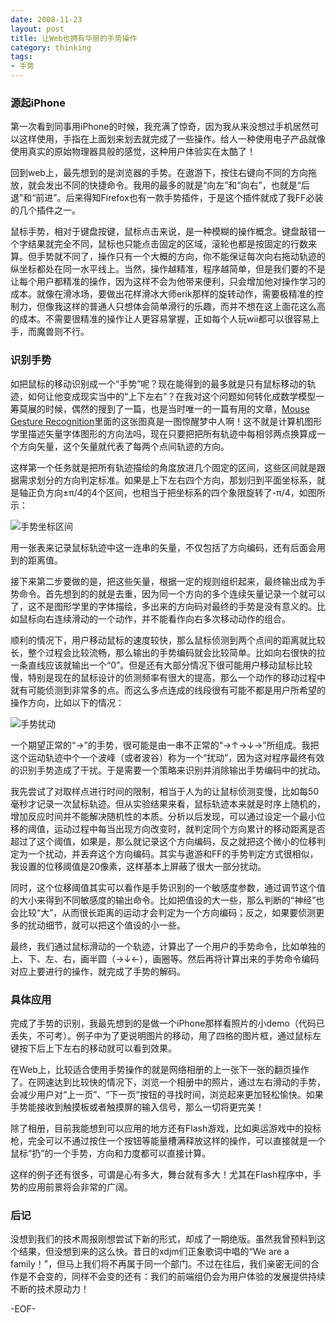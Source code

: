 ```yaml
---
date: 2008-11-23
layout: post
title: 让Web也拥有华丽的手势操作
category: thinking
tags:
- 手势
---
```


### 源起iPhone

第一次看到同事用iPhone的时候，我充满了惊奇，因为我从来没想过手机居然可以这样使用，手指在上面划来划去就完成了一些操作。给人一种使用电子产品就像使用真实的原始物理器具般的感觉，这种用户体验实在太酷了！

回到web上，最先想到的是浏览器的手势。在遨游下，按住右键向不同的方向拖放，就会发出不同的快捷命令。我用的最多的就是“向左”和“向右”，也就是“后退”和“前进”。后来得知Firefox也有一款手势插件，于是这个插件就成了我FF必装的几个插件之一。

鼠标手势，相对于键盘按键，鼠标点击来说，是一种模糊的操作概念。键盘敲错一个字结果就完全不同，鼠标也只能点击固定的区域，滚轮也都是按固定的行数来算。但手势就不同了，操作只有一个大概的方向，你不能保证每次向右拖动轨迹的纵坐标都处在同一水平线上。当然，操作越精准，程序越简单，但是我们要的不是让每个用户都精准的操作，因为这样不会为他带来便利，只会增加他对操作学习的成本。就像在滑冰场，要做出花样滑冰大师erik那样的旋转动作，需要极精准的控制力，但像我这样的普通人只想体会简单滑行的乐趣，而并不想在这上面花这么高的成本。不需要很精准的操作让人更容易掌握，正如每个人玩wii都可以很容易上手，而魔兽则不行。

### 识别手势

如把鼠标的移动识别成一个“手势”呢？现在能得到的最多就是只有鼠标移动的轨迹，如何让他变成现实当中的“上下左右”？在我对这个问题如何转化成数学模型一筹莫展的时候，偶然的搜到了一篇，也是当时唯一的一篇有用的文章，[Mouse Gesture Recognition](http://www.bytearray.org/?p=91)里面的这张图真是一图惊醒梦中人啊！这不就是计算机图形学里描述矢量字体图形的方向法吗，现在只要把把所有轨迹中每相邻两点换算成一个方向矢量，这个矢量就代表了每两个点间轨迹的方向。

这样第一个任务就是把所有轨迹描绘的角度放进几个固定的区间，这些区间就是跟据需求划分的方向判定标准。如果是上下左右四个方向，那划归到平面坐标系，就是轴正负方向±π/4的4个区间，也相当于把坐标系的四个象限旋转了-π/4，如图所示：
 
![手势坐标区间](http://mbed.qiniudn.com/yanjunyi.com/img/gesture/gesture1.jpg)
 
用一张表来记录鼠标轨迹中这一连串的矢量，不仅包括了方向编码，还有后面会用到的距离值。

接下来第二步要做的是，把这些矢量，根据一定的规则组织起来，最终输出成为手势命令。首先想到的的就是去重，因为同一个方向的多个连续矢量记录一个就可以了，这不是图形学里的字体描绘，多出来的方向码对最终的手势是没有意义的。比如鼠标向右连续滑动的一个动作，并不能看作向右多次移动动作的组合。

顺利的情况下，用户移动鼠标的速度较快，那么鼠标侦测到两个点间的距离就比较长，整个过程会比较流畅，那么输出的手势编码就会比较简单。比如向右很快的拉一条直线应该就输出一个“0”。但是还有大部分情况下很可能用户移动鼠标比较慢，特别是现在的鼠标设计的侦测频率有很大的提高，那么一个动作的移动过程中就有可能侦测到非常多的点。而这么多点连成的线段很有可能不都是用户所希望的操作方向，比如以下的情况：

![手势扰动](http://mbed.qiniudn.com/yanjunyi.com/img/gesture/gesture2.jpg)

一个期望正常的“→”的手势，很可能是由一串不正常的“→↑→↓→”所组成。我把这个运动轨迹中个一个波峰（或者波谷）称为一个“扰动”，因为这对程序最终有效的识别手势造成了干扰。于是需要一个策略来识别并消除输出手势编码中的扰动。

我先尝试了对取样点进行时间的限制，相当于人为的让鼠标侦测变慢，比如每50毫秒才记录一次鼠标轨迹。但从实验结果来看，鼠标轨迹本来就是时序上随机的，增加反应时间并不能解决随机性的本质。分析以后发现，可以通过设定一个最小位移的阈值，运动过程中每当出现方向改变时，就判定同个方向累计的移动距离是否超过了这个阈值，如果是，那么就记录这个方向编码，反之就把这个微小的位移判定为一个扰动，并丢弃这个方向编码。其实与遨游和FF的手势判定方式很相似，我设置的位移阈值是20像素，这样基本上屏蔽了很大一部分扰动。

同时，这个位移阈值其实可以看作是手势识别的一个敏感度参数，通过调节这个值的大小来得到不同敏感度的输出命令。比如把值设的大一些，那么判断的“神经”也会比较“大”，从而很长距离的运动才会判定为一个方向编码；反之，如果要侦测更多的扰动细节，就可以把这个值设的小一些。

最终，我们通过鼠标滑动的一个轨迹，计算出了一个用户的手势命令，比如单独的上、下、左、右，画半圆（→↓←），画圈等。然后再将计算出来的手势命令编码对应上要进行的操作，就完成了手势的解码。

### 具体应用

完成了手势的识别，我最先想到的是做一个iPhone那样看照片的小demo（代码已丢失，不可考）。例子中为了更说明图片的移动，用了四格的图片框，通过鼠标左键按下后上下左右的移动就可以看到效果。

在Web上，比较适合使用手势操作的就是网络相册的上一张下一张的翻页操作了。在网速达到比较快的情况下，浏览一个相册中的照片，通过左右滑动的手势，会减少用户对“上一页”、“下一页”按钮的寻找时间，浏览起来更加轻松愉快。如果手势能接收到触摸板或者触摸屏的输入信号，那么一切将更完美！

除了相册，目前我能想到可以应用的地方还有Flash游戏，比如奥运游戏中的投标枪，完全可以不通过按住一个按钮等能量槽满释放这样的操作，可以直接就是一个鼠标“扔”的一个手势，方向和力度都可以直接计算。

这样的例子还有很多，可谓是心有多大，舞台就有多大！尤其在Flash程序中，手势的应用前景将会非常的广阔。

### 后记

没想到我们的技术周报刚想尝试下新的形式，却成了一期绝版。虽然我曾预料到这个结果，但没想到来的这么快。昔日的xdjm们正象歌词中唱的“We are a family！”，但马上我们将不再属于同一个部门。不过在往后，我们亲密无间的合作是不会变的，同样不会变的还有：我们的前端组仍会为用户体验的发展提供持续不断的技术原动力！

-EOF-
